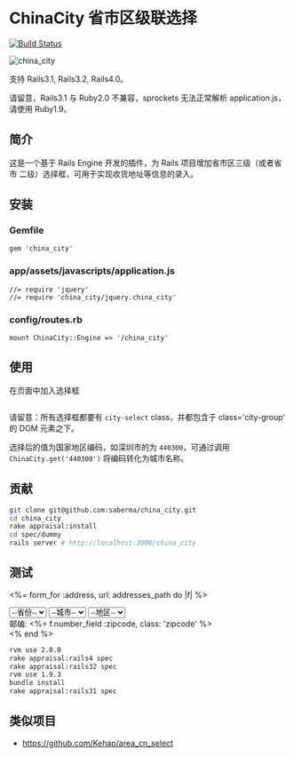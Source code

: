 # ChinaCity 省市区级联选择

[![Build Status](https://travis-ci.org/saberma/china_city.png?branch=master)](https://travis-ci.org/saberma/china_city)

![china_city](http://cl.ly/image/3c212i1e3b1T/ScreenFlow.mp4.gif)

支持 Rails3.1, Rails3.2, Rails4.0。

请留意，Rails3.1 与 Ruby2.0 不兼容，sprockets 无法正常解析 application.js，请使用 Ruby1.9。

## 简介

这是一个基于 Rails Engine 开发的插件，为 Rails 项目增加省市区三级（或者省市 二级）选择框，可用于实现收货地址等信息的录入。

## 安装

### Gemfile

    gem 'china_city'

### app/assets/javascripts/application.js

    //= require 'jquery'
    //= require 'china_city/jquery.china_city'

### config/routes.rb

    mount ChinaCity::Engine => '/china_city'

## 使用

在页面中加入选择框

```html


```

请留意：所有选择框都要有 `city-select` class，并都包含于 class='city-group' 的 DOM 元素之下。

选择后的值为国家地区编码，如深圳市的为 `440300`，可通过调用 `ChinaCity.get('440300')` 将编码转化为城市名称。

## 贡献

```bash
git clone git@github.com:saberma/china_city.git
cd china_city
rake appraisal:install
cd spec/dummy
rails server # http://localhost:3000/china_city
```

## 测试
<%= form_for :address, url: addresses_path do |f| %>
    <div class='city-group'>
        <select name="address[province]" id="address_province" class='city-select'>
          <option value=''>--省份--</option>
          <%= options_for_select(ChinaCity.list, @address.province) %>
        </select>
        <select name="address[city]" id="address_city" class='city-select'>
          <option value=''>--城市--</option>
          <%= options_for_select(ChinaCity.list(@address.province), @address.city) %>
        </select>
        <select name="address[county]" id="address_county" class='city-select'>
          <option value=''>--地区--</option>
          <%= options_for_select(ChinaCity.list(@address.city), @address.county) %>
        </select>
        <div class="input-row">
          <label>邮编:</label>
          <%= f.number_field :zipcode, class: 'zipcode' %>
        </div>
    </div>
<% end %>
```bash
rvm use 2.0.0
rake appraisal:rails4 spec
rake appraisal:rails32 spec
rvm use 1.9.3
bundle install
rake appraisal:rails31 spec
```

## 类似项目

* https://github.com/Kehao/area_cn_select
